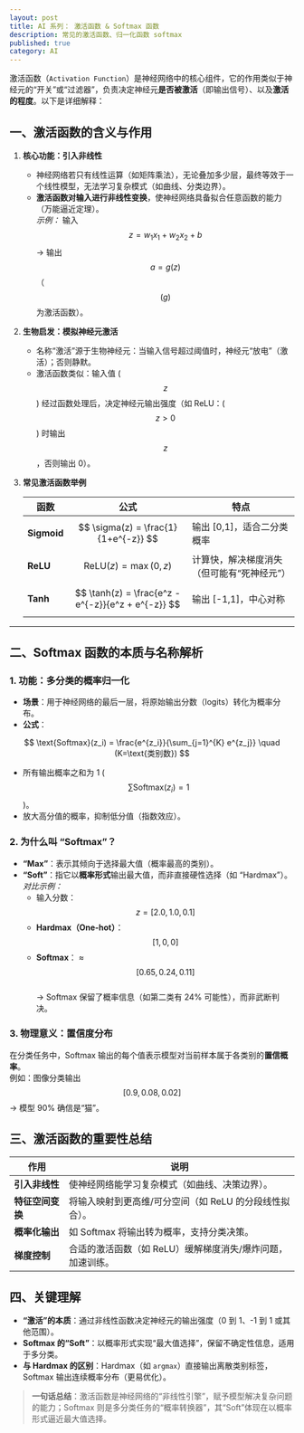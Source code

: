 ```yaml
---
layout: post
title: AI 系列： 激活函数 & Softmax 函数
description: 常见的激活函数、归一化函数 softmax
published: true
category: AI
---
```



激活函数（`Activation Function`）是神经网络中的核心组件，它的作用类似于神经元的“开关”或“过滤器”，负责决定神经元**是否被激活**（即输出信号）、以及**激活的程度**。以下是详细解释：



## **一、激活函数的含义与作用**

1. **核心功能：引入非线性**  
   - 神经网络若只有线性运算（如矩阵乘法），无论叠加多少层，最终等效于一个线性模型，无法学习复杂模式（如曲线、分类边界）。  
   - **激活函数对输入进行非线性变换**，使神经网络具备拟合任意函数的能力（万能逼近定理）。  
   *示例：* 输入 $$ z = w_1x_1 + w_2x_2 + b $$ → 输出 $$ a = g(z) $$（$$( g )$$ 为激活函数）。

2. **生物启发：模拟神经元激活**  
   - 名称“激活”源于生物神经元：当输入信号超过阈值时，神经元“放电”（激活）；否则静默。  
   - 激活函数类似：输入值 ( $$z$$ ) 经过函数处理后，决定神经元输出强度（如 ReLU：( $$z>0$$ ) 时输出 $$z$$，否则输出 0）。

3. **常见激活函数举例**  

   | 函数        | 公式                     | 特点                          |
   |-------------|--------------------------|-------------------------------|
   | **Sigmoid** | $$ \sigma(z) = \frac{1}{1+e^{-z}} $$ | 输出 [0,1]，适合二分类概率      |
   | **ReLU**    | $$ \text{ReLU}(z) = \max(0, z) $$ | 计算快，解决梯度消失（但可能有“死神经元”） |
   | **Tanh**    | $$ \tanh(z) = \frac{e^z - e^{-z}}{e^z + e^{-z}} $$ | 输出 [-1,1]，中心对称           |

---

## **二、Softmax 函数的本质与名称解析**

### **1. 功能：多分类的概率归一化**  

- **场景**：用于神经网络的最后一层，将原始输出分数（logits）转化为概率分布。  
- **公式**：  

$$
  \text{Softmax}(z_i) = \frac{e^{z_i}}{\sum_{j=1}^{K} e^{z_j}} \quad (K=\text{类别数})
$$

  - 所有输出概率之和为 1  ( $$ \sum \text{Softmax}(z_i) = 1 $$ )。  
  - 放大高分值的概率，抑制低分值（指数效应）。

### **2. 为什么叫 “Softmax”？**  

- **“Max”**：表示其倾向于选择最大值（概率最高的类别）。  
- **“Soft”**：指它以**概率形式**输出最大值，而非直接硬性选择（如 “Hardmax”）。  
  *对比示例：*  
  - 输入分数： $$ z = [2.0, 1.0, 0.1] $$  
  - **Hardmax（One-hot）**： $$ [1, 0, 0] $$  
  - **Softmax**： ≈ $$ [0.65, 0.24, 0.11] $$  
  → Softmax 保留了概率信息（如第二类有 24% 可能性），而非武断判决。

### **3. 物理意义：置信度分布**  

  在分类任务中，Softmax 输出的每个值表示模型对当前样本属于各类别的**置信概率**。  
  例如：图像分类输出 $$ [0.9, 0.08, 0.02] $$ → 模型 90% 确信是“猫”。



## **三、激活函数的重要性总结**

| 作用                | 说明                                                                 |
|---------------------|----------------------------------------------------------------------|
| **引入非线性**      | 使神经网络能学习复杂模式（如曲线、决策边界）。                         |
| **特征空间变换**    | 将输入映射到更高维/可分空间（如 ReLU 的分段线性拟合）。                |
| **概率化输出**      | 如 Softmax 将输出转为概率，支持分类决策。                             |
| **梯度控制**        | 合适的激活函数（如 ReLU）缓解梯度消失/爆炸问题，加速训练。            |



## **四、关键理解**

- **“激活”的本质**：通过非线性函数决定神经元的输出强度（0 到 1、-1 到 1 或其他范围）。  
- **Softmax 的“Soft”**：以概率形式实现“最大值选择”，保留不确定性信息，适用于多分类。  
- **与 Hardmax 的区别**：Hardmax（如 `argmax`）直接输出离散类别标签，Softmax 输出连续概率分布（更易优化）。

> **一句话总结**：激活函数是神经网络的“非线性引擎”，赋予模型解决复杂问题的能力；Softmax 则是多分类任务的“概率转换器”，其“Soft”体现在以概率形式逼近最大值选择。









[NingG]:    http://ningg.github.io  "NingG"










